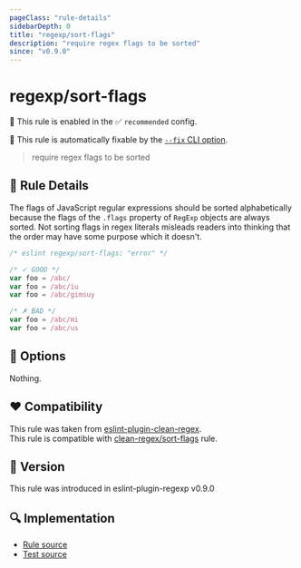 ```yaml
---
pageClass: "rule-details"
sidebarDepth: 0
title: "regexp/sort-flags"
description: "require regex flags to be sorted"
since: "v0.9.0"
---
```

# regexp/sort-flags

💼 This rule is enabled in the ✅ `recommended` config.

🔧 This rule is automatically fixable by the [`--fix` CLI option](https://eslint.org/docs/latest/user-guide/command-line-interface#--fix).

<!-- end auto-generated rule header -->

> require regex flags to be sorted

## :book: Rule Details

The flags of JavaScript regular expressions should be sorted alphabetically
because the flags of the `.flags` property of `RegExp` objects are always
sorted. Not sorting flags in regex literals misleads readers into thinking that
the order may have some purpose which it doesn't.

<eslint-code-block fix>

```js
/* eslint regexp/sort-flags: "error" */

/* ✓ GOOD */
var foo = /abc/
var foo = /abc/iu
var foo = /abc/gimsuy

/* ✗ BAD */
var foo = /abc/mi
var foo = /abc/us
```

</eslint-code-block>

## :wrench: Options

Nothing.

## :heart: Compatibility

This rule was taken from [eslint-plugin-clean-regex].\
This rule is compatible with [clean-regex/sort-flags] rule.

[eslint-plugin-clean-regex]: https://github.com/RunDevelopment/eslint-plugin-clean-regex
[clean-regex/sort-flags]: https://github.com/RunDevelopment/eslint-plugin-clean-regex/blob/master/docs/rules/sort-flags.md

## :rocket: Version

This rule was introduced in eslint-plugin-regexp v0.9.0

## :mag: Implementation

- [Rule source](https://github.com/ota-meshi/eslint-plugin-regexp/blob/master/lib/rules/sort-flags.ts)
- [Test source](https://github.com/ota-meshi/eslint-plugin-regexp/blob/master/tests/lib/rules/sort-flags.ts)
